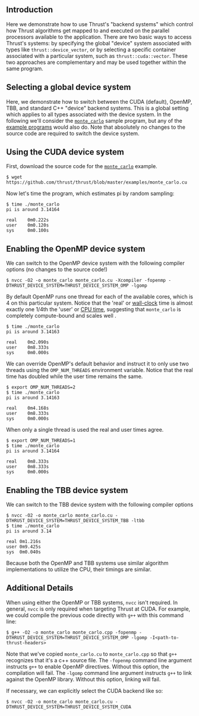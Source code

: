 Introduction
------------

Here we demonstrate how to use Thrust's "backend systems" which control how Thrust algorithms get mapped to and executed on the parallel processors available to the application. There are two basic ways to access Thrust's systems: by specifying the global "device" system associated with types like ```thrust::device_vector```, or by selecting a specific container associated with a particular system, such as ```thrust::cuda::vector```. These two approaches are complementary and may be used together within the same program.

Selecting a global device system
--------------------------------

Here, we demonstrate how to switch between the CUDA (default), OpenMP, TBB, and standard C++ "device" backend systems. This is a global setting which applies to all types associated with the device system. In the following we'll consider the [```monte_carlo```](https://github.com/thrust/thrust/blob/master/examples/monte_carlo.cu) sample program, but any of the [example programs](https://github.com/thrust/thrust/tree/master/examples) would also do. Note that absolutely no changes to the source code are required to switch the device system.

Using the CUDA device system
----------------------------

First, download the source code for the [```monte_carlo```](https://github.com/thrust/thrust/blob/master/examples/monte_carlo.cu) example.

    $ wget https://github.com/thrust/thrust/blob/master/examples/monte_carlo.cu

Now let's time the program, which estimates pi by random sampling:

    $ time ./monte_carlo
    pi is around 3.14164

    real    0m0.222s
    user    0m0.120s
    sys     0m0.100s

Enabling the OpenMP device system
---------------------------------

We can switch to the OpenMP device system with the following compiler options (no changes to the source code!)

    $ nvcc -O2 -o monte_carlo monte_carlo.cu -Xcompiler -fopenmp -DTHRUST_DEVICE_SYSTEM=THRUST_DEVICE_SYSTEM_OMP -lgomp

By default OpenMP runs one thread for each of the available cores, which is 4 on this particular system. Notice that the 'real' or [wall-clock](http://en.wikipedia.org/wiki/Wall_clock_time) time is almost exactly one 1/4th the 'user' or [CPU time](http://en.wikipedia.org/wiki/System_time), suggesting that ```monte_carlo``` is completely compute-bound and scales well .

    $ time ./monte_carlo 
    pi is around 3.14163

    real    0m2.090s
    user    0m8.333s
    sys     0m0.000s

We can override OpenMP's default behavior and instruct it to only use two threads using the ```OMP_NUM_THREADS``` environment variable. Notice that the real time has doubled while the user time remains the same.

    $ export OMP_NUM_THREADS=2
    $ time ./monte_carlo 
    pi is around 3.14163

    real    0m4.168s
    user    0m8.333s
    sys     0m0.000s

When only a single thread is used the real and user times agree.

    $ export OMP_NUM_THREADS=1
    $ time ./monte_carlo 
    pi is around 3.14164

    real    0m8.333s
    user    0m8.333s
    sys     0m0.000s

Enabling the TBB device system
------------------------------

We can switch to the TBB device system with the following compiler options

    $ nvcc -O2 -o monte_carlo monte_carlo.cu -DTHRUST_DEVICE_SYSTEM=THRUST_DEVICE_SYSTEM_TBB -ltbb
    $ time ./monte_carlo
    pi is around 3.14

    real 0m1.216s
    user 0m9.425s
    sys  0m0.040s


Because both the OpenMP and TBB systems use similar algorithm implementations to utilize the CPU, their timings are similar.

Additional Details
------------------

When using either the OpenMP or TBB systems, ```nvcc``` isn't required. In general, ```nvcc``` is only required when targeting Thrust at CUDA. For example, we could compile the previous code directly with ```g++``` with this command line:

    $ g++ -O2 -o monte_carlo monte_carlo.cpp -fopenmp -DTHRUST_DEVICE_SYSTEM=THRUST_DEVICE_SYSTEM_OMP -lgomp -I<path-to-thrust-headers>

Note that we've copied ```monte_carlo.cu``` to ```monte_carlo.cpp``` so that ```g++``` recognizes that it's a c++ source file. The ```-fopenmp``` command line argument instructs ```g++``` to enable OpenMP directives. Without this option, the compilation will fail. The ```-lgomp``` command line argument instructs ```g++``` to link against the OpenMP library. Without this option, linking will fail.

If necessary, we can explicitly select the CUDA backend like so:

    $ nvcc -O2 -o monte_carlo monte_carlo.cu -DTHRUST_DEVICE_SYSTEM=THRUST_DEVICE_SYSTEM_CUDA
